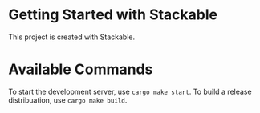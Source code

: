 # Getting Started with Stackable

This project is created with Stackable.

# Available Commands

To start the development server, use `cargo make start`.
To build a release distribuation, use `cargo make build`.
